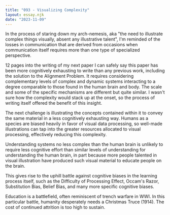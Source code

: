 ```yaml
---
title: "093 - Visualizing Complexity"
layout: essay.njk
date: "2023-11-09"
---
```


In the process of staring down my arch-nemesis, aka "the need to illustrate complex things visually, absent any illustrative talent", I'm reminded of the losses in communication that are derived from occasions when communication itself requires more than one type of specialized perspective.

12 pages into the writing of my next paper I can safely say this paper has been more cognitively exhausting to write than any previous work, including the solution to the Alignment Problem. It requires considering complementary levels of complex and dynamic systems interacting to a degree comparable to those found in the human brain and body. The scale and some of the specific mechanisms are different but quite similar. I wasn't sure how the complexity would stack up at the onset, so the process of writing itself offered the benefit of this insight.

The next challenge is illustrating the concepts contained within it to convey the same material in a less cognitively exhausting way. Humans as a species are biased heavily in favor of visual data processing, so well-made illustrations can tap into the greater resources allocated to visual processing, effectively reducing this complexity.

Understanding systems no less complex than the human brain is unlikely to require less cognitive effort than similar levels of understanding for understanding the human brain, in part because more people talented in visual illustration have produced such visual material to educate people on the brain.

This gives rise to the uphill battle against cognitive biases in the learning process itself, such as the Difficulty of Processing Effect, Occam's Razor, Substitution Bias, Belief Bias, and many more specific cognitive biases.

Education is a battlefield, often reminiscent of trench warfare in WWI. In this particular battle, humanity desperately needs a Christmas Truce (1914). The cost of continued attrition is too high to sustain.